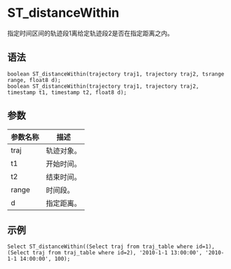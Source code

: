 # ST\_distanceWithin

指定时间区间的轨迹段1离给定轨迹段2是否在指定距离之内。

## 语法

```
boolean ST_distanceWithin(trajectory traj1, trajectory traj2, tsrange range, float8 d);
boolean ST_distanceWithin(trajectory traj1, trajectory traj2, timestamp t1, timestamp t2, float8 d);
```

## 参数

|参数名称|描述|
|----|--|
|traj|轨迹对象。|
|t1|开始时间。|
|t2|结束时间。|
|range|时间段。|
|d|指定距离。|

## 示例

```
Select ST_distanceWithin((Select traj from traj_table where id=1), (Select traj from traj_table where id=2), '2010-1-1 13:00:00', '2010-1-1 14:00:00', 100);
```

